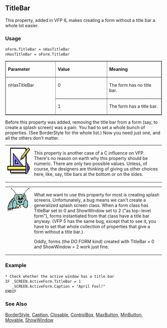 ## TitleBar

This property, added in VFP 6, makes creating a form without a title bar a whole lot easier.

### Usage

```foxpro
oForm.TitleBar = nHasTitleBar
nHasTitleBar = oForm.TitleBar
```
<table border cellspacing=0 cellpadding=0 width=100%>
<tr>
  <td width=32% valign=top>
  <p><b>Parameter</b></p>
  </td>
  <td width=23% valign=top>
  <p><b>Value</b></p>
  </td>
  <td width=45% valign=top>
  <p><b>Meaning</b></p>
  </td>
 </tr>
<tr>
  <td width=32% rowspan=2 valign=top>
  <p>nHasTitleBar</p>
  </td>
  <td width=23% valign=top>
  <p>0</p>
  </td>
  <td width=45% valign=top>
  <p>The form has no title bar.</p>
  </td>
 </tr>
<tr>
  <td width=33% valign=top>
  <p>1</p>
  </td>
  <td width=67% valign=top>
  <p>The form has a title bar.</p>
  </td>
 </tr>
</table>

Before this property was added, removing the title bar from a form (say, to create a splash screen) was a pain. You had to set a whole bunch of properties. (See BorderStyle for the whole list.) Now you need just one, and all the others don't matter.

<table border=0 cellspacing=0 cellpadding=0 width=100%>
<tr>
  <td width=17% valign=top>
<img width=94 height=93 src="Design.gif"></p>
  </td>
  <td width=83%>
  <p>This property is another case of a C influence on VFP. There's no reason on earth why this property should be numeric. There are only two possible values. Unless, of course, the designers are thinking of giving us other choices here, like, say, title bars at the bottom or on the sides.</p>
  </td>
 </tr>
</table>

<table border=0 cellspacing=0 cellpadding=0 width=100%>
<tr>
  <td width=17% valign=top>
<img width=95 height=77 src="bug.gif"></p>
  </td>
  <td width=83%>
  <p>What we want to use this property for most is creating splash screens. Unfortunately, a bug means we can't create a generalized splash screen class. When a form class has TitleBar set to 0 and ShowWindow set to 2 (&quot;as top-level form&quot;), forms instantiated from that class have a title bar anyway. (VFP 5 has the same bug, except that to see it, you have to set that whole collection of properties that give a form without a title bar.)</p>
  <p>Oddly, forms (the DO FORM kind) created with TitleBar = 0 and ShowWindow = 2 work just fine.</p>
  </td>
 </tr>
</table>

### Example

```foxpro
* Check whether the active window has a title bar
IF _SCREEN.ActiveForm.TitleBar = 1
   _SCREEN.ActiveForm.Caption = "April Fool!"
ENDIF
```
### See Also

[BorderStyle](s4g337.md), [Caption](s4g482.md), [Closable](s4g460.md), [ControlBox](s4g587.md), [MaxButton](s4g459.md), [MinButton](s4g459.md), [Movable](s4g460.md), [ShowWindow](s4g706.md)
